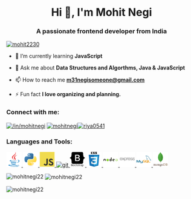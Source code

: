 <!--
Here are some ideas to get you started:

- 🔭 I’m currently working on ...
- 🌱 I’m currently learning ...
- 👯 I’m looking to collaborate on ...
- 🤔 I’m looking for help with ...
- 💬 Ask me about ...
- 📫 How to reach me: ...
- 😄 Pronouns: ...
- ⚡ Fun fact: ...
-->
<h1 align="center">Hi 👋, I'm Mohit Negi</h1>
<h3 align="center">A passionate frontend developer from India</h3>

<p align="left"> <a href="https://twitter.com/mohit2230" target="blank"><img src="https://img.shields.io/twitter/follow/mohit2230?logo=twitter&style=for-the-badge" alt="mohit2230" /></a> </p>

- 🌱 I’m currently learning **JavaScript**

- 💬 Ask me about **Data Structures and Algorthms, Java & JavaScript**

- 📫 How to reach me **<a href="mailto:m31negisomeone@gmail.com">m31negisomeone@gmail.com</a>**

- ⚡ Fun fact **I love organizing and planning.**

<h3 align="left">Connect with me:</h3>
<p align="left">
<a href="https://linkedin.com/in/mohitnegi21/" target="blank"><img align="center" src="https://cdn.jsdelivr.net/npm/simple-icons@3.0.1/icons/linkedin.svg" alt="/in/mohitnegi" height="30" width="40" /></a>
<a href="https://https://leetcode.com/mohitnegi21/" target="blank"><img align="center" src="https://cdn.jsdelivr.net/npm/simple-icons@3.0.1/icons/leetcode.svg" alt="mohitnegi" height="30" width="40" /></a><a href="https://twitter.com/riya0541" target="blank"><img align="center" src="https://cdn.jsdelivr.net/npm/simple-icons@3.0.1/icons/twitter.svg" alt="riya0541" height="30" width="40" /></a>
<!-- <a href="https://codepen.io/riyakushwaha" target="blank"><img align="center" src="https://cdn.jsdelivr.net/npm/simple-icons@3.0.1/icons/codepen.svg" alt="mohitnegi" height="30" width="40" /></a> -->
</p>

<h3 align="left">Languages and Tools:</h3>
<p align="left">
<a href="https://www.java.com" target="_blank"> <img src="https://raw.githubusercontent.com/devicons/devicon/master/icons/java/java-original.svg" alt="java" width="40" height="40"/> </a>
<a href="https://www.python.org" target="_blank"> <img src="https://raw.githubusercontent.com/devicons/devicon/master/icons/python/python-original.svg" alt="python" width="40" height="40"/> </a>
<a href="https://developer.mozilla.org/en-US/docs/Web/JavaScript" target="_blank"> <img src="https://raw.githubusercontent.com/devicons/devicon/master/icons/javascript/javascript-original.svg" alt="javascript" width="40" height="40"/> </a> 
<a href="https://git-scm.com/" target="_blank"> <img src="https://www.vectorlogo.zone/logos/git-scm/git-scm-icon.svg" alt="git" width="40" height="40"/> </a>
<a href="https://getbootstrap.com" target="_blank"> <img src="https://raw.githubusercontent.com/devicons/devicon/master/icons/bootstrap/bootstrap-plain-wordmark.svg" alt="bootstrap" width="40" height="40"/> </a>
<a href="https://www.w3schools.com/css/" target="_blank"> <img src="https://raw.githubusercontent.com/devicons/devicon/master/icons/css3/css3-original-wordmark.svg" alt="css3" width="40" height="40"/> </a> <a href="https://nodejs.org" target="_blank"> <img src="https://raw.githubusercontent.com/devicons/devicon/master/icons/nodejs/nodejs-original-wordmark.svg" alt="nodejs" width="40" height="40"/> </a>
<a href="https://expressjs.com" target="_blank"> <img src="https://raw.githubusercontent.com/devicons/devicon/master/icons/express/express-original-wordmark.svg" alt="express" width="40" height="40"/> </a> 
<a href="https://www.mysql.com/" target="_blank"> <img src="https://raw.githubusercontent.com/devicons/devicon/master/icons/mysql/mysql-original-wordmark.svg" alt="mysql" width="40" height="40"/> </a>
<a href="https://www.mongodb.com/" target="_blank"> <img src="https://raw.githubusercontent.com/devicons/devicon/master/icons/mongodb/mongodb-original-wordmark.svg" alt="mongodb" width="40" height="40"/> </a>
</p>

<p><img align="left" src="https://github-readme-stats.vercel.app/api/top-langs?username=mohitnegi22&show_icons=true&locale=en&layout=compact" alt="mohitnegi22" /></p>

<p>&nbsp;<img align="center" src="https://github-readme-stats.vercel.app/api?username=mohitnegi22&show_icons=true&locale=en" alt="mohitnegi22" /></p>

<p><img align="center" src="https://github-readme-streak-stats.herokuapp.com/?user=mohitnegi22&" alt="mohitnegi22" /></p>

